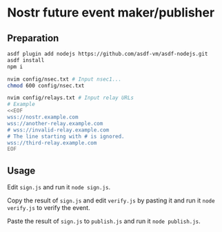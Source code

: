 # Nostr future event maker/publisher

## Preparation

```sh
asdf plugin add nodejs https://github.com/asdf-vm/asdf-nodejs.git
asdf install
npm i

nvim config/nsec.txt # Input nsec1...
chmod 600 config/nsec.txt

nvim config/relays.txt # Input relay URLs
# Example
<<EOF
wss://nostr.example.com
wss://another-relay.example.com
# wss://invalid-relay.example.com
# The line starting with # is ignored.
wss://third-relay.example.com
EOF
```

## Usage

Edit `sign.js` and run it `node sign.js`.

Copy the result of `sign.js` and edit `verify.js` by pasting it and run it `node verify.js` to verify the event.

Paste the result of `sign.js` to `publish.js` and run it `node publish.js`.

